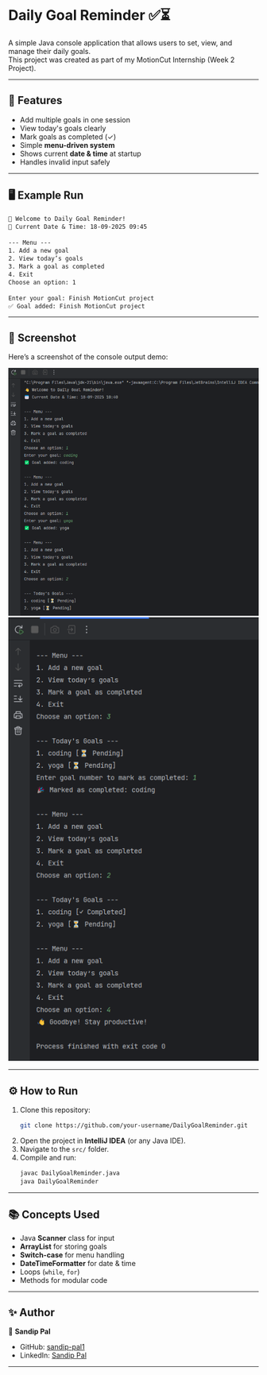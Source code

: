 # Daily Goal Reminder ✅⏳

A simple Java console application that allows users to set, view, and manage their daily goals.  
This project was created as part of my MotionCut Internship (Week 2 Project).  

---

## 🚀 Features
- Add multiple goals in one session  
- View today's goals clearly  
- Mark goals as completed (✓)  
- Simple **menu-driven system**  
- Shows current **date & time** at startup  
- Handles invalid input safely  

---

## 🖥️ Example Run
```
👋 Welcome to Daily Goal Reminder!
📅 Current Date & Time: 18-09-2025 09:45

--- Menu ---
1. Add a new goal
2. View today’s goals
3. Mark a goal as completed
4. Exit
Choose an option: 1

Enter your goal: Finish MotionCut project
✅ Goal added: Finish MotionCut project
```

---

## 📸 Screenshot
Here’s a screenshot of the console output demo:  

![Console Output 1](Screenshot1.png)  
![Console Output 2](Screenshot2.png)



---

## ⚙️ How to Run
1. Clone this repository:
   ```bash
   git clone https://github.com/your-username/DailyGoalReminder.git
   ```
2. Open the project in **IntelliJ IDEA** (or any Java IDE).  
3. Navigate to the `src/` folder.  
4. Compile and run:
   ```bash
   javac DailyGoalReminder.java
   java DailyGoalReminder
   ```

---

## 📚 Concepts Used
- Java **Scanner** class for input  
- **ArrayList** for storing goals  
- **Switch-case** for menu handling  
- **DateTimeFormatter** for date & time  
- Loops (`while`, `for`)  
- Methods for modular code  

---

## ✨ Author
👤 **Sandip Pal**  
- GitHub: [sandip-pal1](https://github.com/sandip-pal1)  
- LinkedIn: [Sandip Pal](https://www.linkedin.com/in/sandip-pal-7877b9285/)  

---
